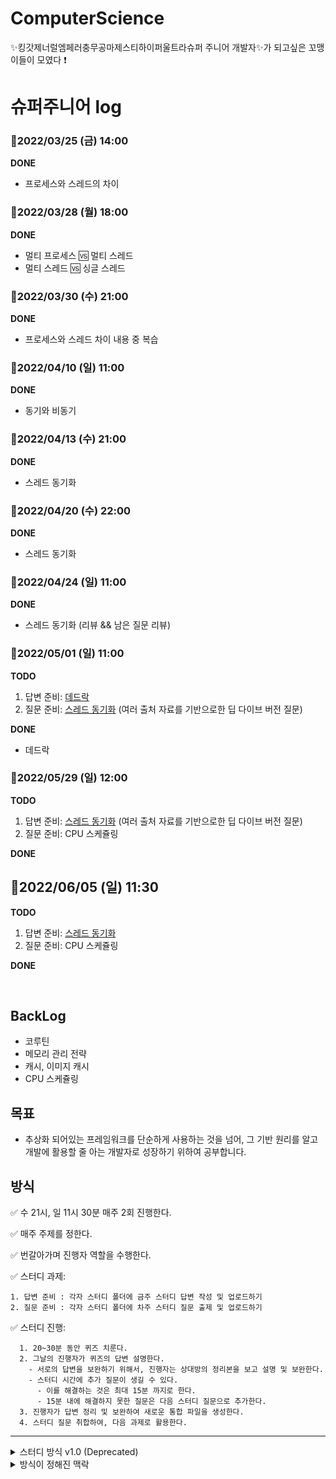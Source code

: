 # ComputerScience
✨킹갓제너럴엠페러충무공마제스티하이퍼울트라슈퍼 주니어 개발자✨가 되고싶은 꼬맹이들이 모였다 ❗️

# 슈퍼주니어 log
### 💪2022/03/25 (금) 14:00
**DONE**  
- 프로세스와 스레드의 차이

### 💪2022/03/28 (월) 18:00 
**DONE**  
- 멀티 프로세스 🆚  멀티 스레드
- 멀티 스레드 🆚  싱글 스레드

### 💪2022/03/30 (수) 21:00 
**DONE**  
- 프로세스와 스레드 차이 내용 중 복습
  
### 💪2022/04/10 (일) 11:00  
**DONE**  
- 동기와 비동기

### 💪2022/04/13 (수) 21:00 
**DONE**  
- 스레드 동기화

### 💪2022/04/20 (수) 22:00 
**DONE**  
- 스레드 동기화

### 💪2022/04/24 (일) 11:00 
**DONE**  
- 스레드 동기화 (리뷰 && 남은 질문 리뷰)

### 💪2022/05/01 (일) 11:00 
**TODO**
1. 답변 준비: [데드락](데드락/데드락(통합%20질문%20및%20답변).md)
2. 질문 준비: [스레드 동기화](스레드%20동기화/스레드%20동기화.md)  (여러 출처 자료를 기반으로한 딥 다이브 버전 질문)

**DONE**  
- 데드락

### 💪2022/05/29 (일) 12:00 
**TODO**
1. 답변 준비: [스레드 동기화](스레드%20동기화/스레드%20동기화.md)  (여러 출처 자료를 기반으로한 딥 다이브 버전 질문)
2. 질문 준비: CPU 스케쥴링

**DONE**  

## 💪2022/06/05 (일) 11:30 
**TODO**
1. 답변 준비: [스레드 동기화](CPU%20스케줄링/CPU%20스케줄링.md)  
2. 질문 준비: CPU 스케쥴링

**DONE**  


<br/>

## BackLog
- 코루틴
- 메모리 관리 전략
- 캐시, 이미지 캐시
- CPU 스케쥴링

## 목표
- 추상화 되어있는 프레임워크를 단순하게 사용하는 것을 넘어, 그 기반 원리를 알고 개발에 활용할 줄 아는 개발자로 성장하기 위하여 공부합니다.

## 방식

✅ 수 21시, 일 11시 30분 매주 2회 진행한다.

✅ 매주 주제를 정한다.

✅ 번갈아가며 진행자 역할을 수행한다.

✅ 스터디 과제: 
  ```
  1. 답변 준비 : 각자 스터디 폴더에 금주 스터디 답변 작성 및 업로드하기
  2. 질문 준비 : 각자 스터디 폴더에 차주 스터디 질문 출제 및 업로드하기 
  ```

✅ 스터디 진행: 
```
  1. 20~30분 동안 퀴즈 치룬다.
  2. 그날의 진행자가 퀴즈의 답변 설명한다.
    - 서로의 답변을 보완하기 위해서, 진행자는 상대방의 정리본을 보고 설명 및 보완한다.
    - 스터디 시간에 추가 질문이 생길 수 있다. 
      - 이를 해결하는 것은 최대 15분 까지로 한다.
      - 15분 내에 해결하지 못한 질문은 다음 스터디 질문으로 추가한다.
  3. 진행자가 답변 정리 및 보완하여 새로운 통합 파일을 생성한다. 
  4. 스터디 질문 취합하여, 다음 과제로 활용한다. 
```

---
<details>
<summary>스터디 방식 v1.0 (Deprecated)</summary>
<div markdown="1">
**출제자**

- 출제자는 주제와 관련된 퀴즈를 준비한다.
    - 기본적인 내용에서 시작하여 3 depth까지 깊게 고려해본다.
      <details>
      <summary>구체적인 방식</summary>
      <div markdown="1">

        #### 3 depth 
        > "메모리가 부족하면 일정 수준의 메모리를 만들어낸다."
        - "일정 수준의 메모리를 만들어낸다" 에 의문을 가지고 → 일정 수준이 어떤 수준인지, 어떻게 메모리를 확보하는지 파고든다. 


      </div>
      </details>
- 토글로 퀴즈와 답변을 게시한다.

**not 출제자**

- 공부하다가 해결하지 못한 궁금한 점이 있으면 정리해서, 스터디 시간에 해결한다.
- 스터디 시간에 출제자의 퀴즈를 풀어본다.
</div>
</details>

<details>
<summary>방식이 정해진 맥락</summary>
<div markdown="1">

  #### 모두가 출제자인 방식
      - 각자 맡은 주제에 대해 퀴즈를 준비한다.
      - 스터디 시간에 서로 풀어본다.
      - 직장인으로서 질문-답을 준비하기에 부담될 것 같고, 겹치는 질문들이 발생하는 비효율적인 상황이 예상되어 거부되었다.
  #### 돌아가며 출제자인 방식 ✅
      - 출제자는 맡은 주제에 대해 퀴즈를 준비한다.
      - 스터디 시간에 스터디원이 풀어본다.
  #### 서로 같은 주제를 다루는 방식 ✅
      - 기본적인 내용에서 시작하여 깊게 공부를 하기에 적합하다.
  #### 서로 다른 주제를 다루는 방식
      - 본 스터디는 주 2회 진행하므로, 깊에 공부하기에 무리가 있을 것 같아 거부되었다.

</div>
</details>
